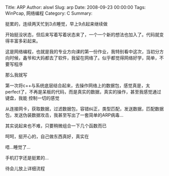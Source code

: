 Title: ARP
Author: alswl
Slug: arp
Date: 2008-09-23 00:00:00
Tags: WinPcap, 网络编程
Category: C
Summary: 

挺累的，连续两天忙到3点睡觉，早上9点起来继续做

开始挺没状态，但后来写着写着状态来了，一个一个新的想法也加入了。代码就变得丰富多彩起来。

这是网络编程，也就是我的专业方向课的第一份作业，我特别看中这次，当初分方向时候，鑫爷和大妈都去了软件，我留在网络了。似乎都觉得网络好学，简单，不要写程序

那么我就写

第一次将c++与系统底层结合起来，去操作网络上的数据包，感觉真是，太perfect了，不再是呆板的代码，而是真实的数据，真实的操作，甚至我感觉通过键盘，我能
控制一切的感觉

从连接网卡，获取数据，过滤数据包，容错纠正，类型匹配，发送数据，匹配数据包，发送伪装数据攻击，我甚至写出了一套简单的ARP病毒…

其实说起来也不难，只要稍微组合一下几个函数而已

呵呵，挺开心的，自己做东西真好，真实在

唔…睡觉了…

手机打字还是挺累的…

待会儿放上详细流程


